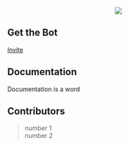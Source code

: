 <div align="center">
        <p> <img src="https://i.imgur.com/avDbgQa.png"/> </p>
</div> 

## Get the Bot
[Invite](oauth)

## Documentation
Documentation is a word

## Contributors
> number 1    
> number 2
